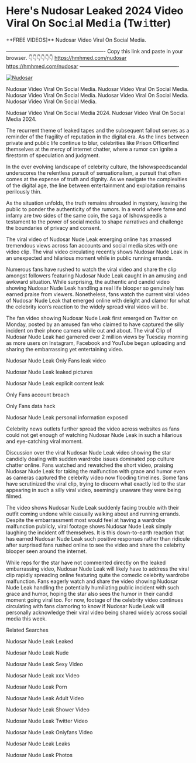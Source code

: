 # Here's Nudosar Leaked 2024 Video Viral On Soc𝚒al Med𝚒a (Tw𝚒tter)

++FREE VIDEOS]** Nudosar Video Viral On Social Media.

———————————————————-
Copy this link and paste in your browser.
👇👇👇👇👇👇
https://hmhmed.com/nudosar
https://hmhmed.com/nudosar
———————————————————-

[![Nudosar](https://i.imgur.com/dJHk4Zq.gif)](https://hmhmed.com/nudosar)

Nudosar Video Viral On Social Media. Nudosar Video Viral On Social Media. Nudosar Video Viral On Social Media. Nudosar Video Viral On Social Media. Nudosar Video Viral On Social Media.

Nudosar Video Viral On Social Media 2024. Nudosar Video Viral On Social Media 2024.

The recurrent theme of leaked tapes and the subsequent fallout serves as a reminder of the fragility of reputation in the digital era. As the lines between private and public life continue to blur, celebrities like Prison Officerfind themselves at the mercy of internet chatter, where a rumor can ignite a firestorm of speculation and judgment.

In the ever evolving landscape of celebrity culture, the Ishowspeedscandal underscores the relentless pursuit of sensationalism, a pursuit that often comes at the expense of truth and dignity. As we navigate the complexities of the digital age, the line between entertainment and exploitation remains perilously thin.

As the situation unfolds, the truth remains shrouded in mystery, leaving the public to ponder the authenticity of the rumors. In a world where fame and infamy are two sides of the same coin, the saga of Ishowspeedis a testament to the power of social media to shape narratives and challenge the boundaries of privacy and consent.

The viral video of Nudosar Nude Leak emerging online has amassed tremendous views across fan accounts and social media sites with one video clip. The viral video circulating recently shows Nudosar Nude Leak in an unexpected and hilarious moment while in public running errands.

Numerous fans have rushed to watch the viral video and share the clip amongst followers featuring Nudosar Nude Leak caught in an amusing and awkward situation. While surprising, the authentic and candid video showing Nudosar Nude Leak handling a real life blooper so genuinely has earned praise from viewers. Nonetheless, fans watch the current viral video of Nudosar Nude Leak that emerged online with delight and clamor for what the celebrity icon’s reaction to the widely spread viral video will be.

The fan video showing Nudosar Nude Leak first emerged on Twitter on Monday, posted by an amused fan who claimed to have captured the silly incident on their phone camera while out and about. The viral Clip of Nudosar Nude Leak had garnered over 2 million views by Tuesday morning as more users on Instagram, Facebook and YouTube began uploading and sharing the embarrassing yet entertaining video.

Nudosar Nude Leak Only Fans leak video

Nudosar Nude Leak leaked pictures

Nudosar Nude Leak explicit content leak

Only Fans account breach

Only Fans data hack

Nudosar Nude Leak personal information exposed

Celebrity news outlets further spread the video across websites as fans could not get enough of watching Nudosar Nude Leak in such a hilarious and eye-catching viral moment.

Discussion over the viral Nudosar Nude Leak video showing the star candidly dealing with sudden wardrobe issues dominated pop culture chatter online. Fans watched and rewatched the short video, praising Nudosar Nude Leak for taking the malfunction with grace and humor even as cameras captured the celebrity video now flooding timelines. Some fans have scrutinized the viral clip, trying to discern what exactly led to the star appearing in such a silly viral video, seemingly unaware they were being filmed.

The video shows Nudosar Nude Leak suddenly facing trouble with their outfit coming undone while casually walking about and running errands. Despite the embarrassment most would feel at having a wardrobe malfunction publicly, viral footage shows Nudosar Nude Leak simply laughing the incident off themselves. It is this down-to-earth reaction that has earned Nudosar Nude Leak such positive responses rather than ridicule after surprised fans rushed online to see the video and share the celebrity blooper seen around the internet.

While reps for the star have not commented directly on the leaked embarrassing video, Nudosar Nude Leak will likely have to address the viral clip rapidly spreading online featuring quite the comedic celebrity wardrobe malfunction. Fans eagerly watch and share the video showing Nudosar Nude Leak handling the potentially humiliating public incident with such grace and humor, hoping the star also sees the humor in their candid moment going viral too. For now, footage of the celebrity video continues circulating with fans clamoring to know if Nudosar Nude Leak will personally acknowledge their viral video being shared widely across social media this week.

Related Searches

Nudosar Nude Leak Leaked

Nudosar Nude Leak Nude

Nudosar Nude Leak Sexy Video

Nudosar Nude Leak xxx Video

Nudosar Nude Leak Porn

Nudosar Nude Leak Adult Video

Nudosar Nude Leak Shower Video

Nudosar Nude Leak Twitter Video

Nudosar Nude Leak Onlyfans Video

Nudosar Nude Leak Leaks

Nudosar Nude Leak Photos